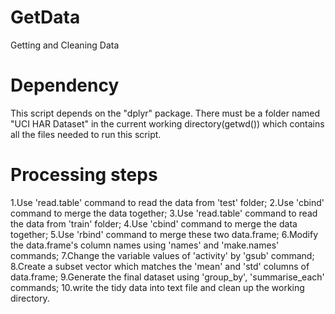 # GetData
Getting and Cleaning Data

# Dependency
This script depends on the "dplyr" package.
There must be a folder named "UCI HAR Dataset" in the current working directory(getwd()) 
which contains all the files needed to run this script.

# Processing steps
1.Use 'read.table' command to read the data from 'test' folder;
2.Use 'cbind' command to merge the data together;
3.Use 'read.table' command to read the data from 'train' folder;
4.Use 'cbind' command to merge the data together;
5.Use 'rbind' command to merge these two data.frame;
6.Modify the data.frame's column names using 'names' and 'make.names' commands;
7.Change the variable values of 'activity' by 'gsub' command;
8.Create a subset vector which matches the 'mean' and 'std' columns of data.frame;
9.Generate the final dataset using 'group_by', 'summarise_each' commands;
10.write the tidy data into text file and clean up the working directory.
